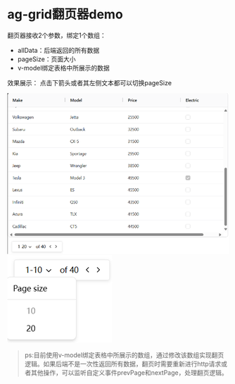 # ag-grid翻页器demo

翻页器接收2个参数，绑定1个数组：

- allData：后端返回的所有数据
- pageSize：页面大小
- v-model绑定表格中所展示的数据

效果展示：
点击下箭头或者其左侧文本都可以切换pageSize

![翻页器效果](images/demonstration.png)
![翻页器效果_2](images/demonstration_2.png)

> ps:目前使用v-model绑定表格中所展示的数组，通过修改该数组实现翻页逻辑。如果后端不是一次性返回所有数据，翻页时需要重新进行http请求或者其他操作，可以监听自定义事件prevPage和nextPage，处理翻页逻辑。